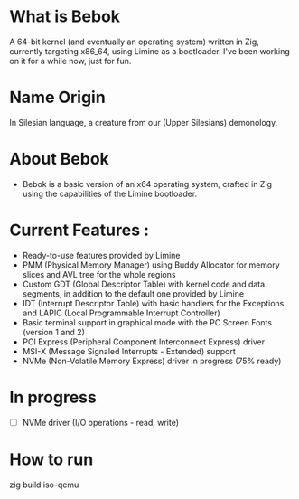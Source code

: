 # What is Bebok
A 64-bit kernel (and eventually an operating system) written in Zig, currently targeting x86_64, using Limine as a bootloader. I've been working on it for a while now, just for fun.

# Name Origin
In Silesian language, a creature from our (Upper Silesians) demonology. 

# About Bebok
- Bebok is a basic version of an x64 operating system, crafted in Zig using the capabilities of the Limine bootloader.

# Current Features :
- Ready-to-use features provided by Limine
- PMM (Physical Memory Manager) using Buddy Allocator for memory slices and AVL tree for the whole regions
- Custom GDT (Global Descriptor Table) with kernel code and data segments, in addition to the default one provided by Limine
- IDT (Interrupt Descriptor Table) with basic handlers for the Exceptions and LAPIC (Local Programmable Interrupt Controller)
- Basic terminal support in graphical mode with the PC Screen Fonts (version 1 and 2)
- PCI Express (Peripheral Component Interconnect Express) driver  
- MSI-X (Message Signaled Interrupts - Extended) support
- NVMe (Non-Volatile Memory Express) driver in progress (75% ready)

# In progress
- [ ] NVMe driver (I/O operations - read, write)

# How to run
zig build iso-qemu 
```

